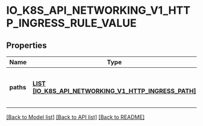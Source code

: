 # IO_K8S_API_NETWORKING_V1_HTTP_INGRESS_RULE_VALUE

## Properties
Name | Type | Description | Notes
------------ | ------------- | ------------- | -------------
**paths** | [**LIST [IO_K8S_API_NETWORKING_V1_HTTP_INGRESS_PATH]**](io.k8s.api.networking.v1.HTTPIngressPath.md) | A collection of paths that map requests to backends. | [default to null]

[[Back to Model list]](../README.md#documentation-for-models) [[Back to API list]](../README.md#documentation-for-api-endpoints) [[Back to README]](../README.md)


